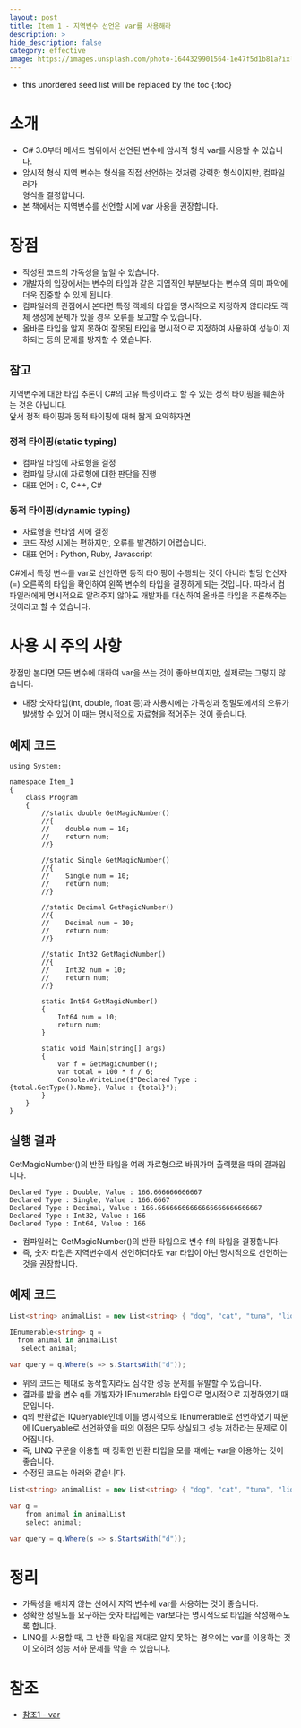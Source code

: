```yaml
---
layout: post
title: Item 1 - 지역변수 선언은 var를 사용해라
description: >
hide_description: false
category: effective
image: https://images.unsplash.com/photo-1644329901564-1e47f5d1b81a?ixlib=rb-1.2.1&ixid=MnwxMjA3fDB8MHxwaG90by1wYWdlfHx8fGVufDB8fHx8&auto=format&fit=crop&w=1742&q=80
---
```


* this unordered seed list will be replaced by the toc
{:toc}

# 소개
* C# 3.0부터 메서드 범위에서 선언된 변수에 암시적 형식 var를 사용할 수 있습니다.
* 암시적 형식 지역 변수는 형식을 직접 선언하는 것처럼 강력한 형식이지만, 컴파일러가<br>
  형식을 결정합니다.
* 본 책에서는 지역변수를 선언할 시에 var 사용을 권장합니다.

# 장점
- 작성된 코드의 가독성을 높일 수 있습니다. 
- 개발자의 입장에서는 변수의 타입과 같은 지엽적인 부분보다는 변수의 의미 파악에 더욱 집중할 수 있게 됩니다.
- 컴파일러의 관점에서 본다면 특정 객체의 타입을 명시적으로 지정하지 않더라도 객체 생성에 문제가 있을 경우 오류를 보고할 수 있습니다.
- 올바른 타입을 알지 못하여 잘못된 타입을 명시적으로 지정하여 사용하여 성능이 저하되는 등의 문제를 방지할 수 있습니다.

## 참고
지역변수에 대한 타입 추론이 C#의 고유 특성이라고 할 수 있는 정적 타이핑을 훼손하는 것은 아닙니다.
<br>
앞서 정적 타이핑과 동적 타이핑에 대해 짧게 요약하자면

### 정적 타이핑(static typing)
* 컴파일 타임에 자료형을 결정
* 컴파일 당시에 자료형에 대한 판단을 진행
* 대표 언어 : C, C++, C#

### 동적 타이핑(dynamic typing)
* 자료형을 런타임 시에 결정
* 코드 작성 시에는 편하지만, 오류를 발견하기 어렵습니다.
* 대표 언어 : Python, Ruby, Javascript

C#에서 특정 변수를 var로 선언하면 동적 타이핑이 수행되는 것이 아니라 할당 연산자(=) 오른쪽의 타입을 확인하여
왼쪽 변수의 타입을 결정하게 되는 것입니다. 따라서 컴파일러에게 명시적으로 알려주지 않아도 개발자를 대신하여 올바른
타입을 추론해주는 것이라고 할 수 있습니다.

# 사용 시 주의 사항
장점만 본다면 모든 변수에 대하여 var을 쓰는 것이 좋아보이지만, 실제로는 그렇지 않습니다.
* 내장 숫자타입(int, double, float 등)과 사용시에는 가독성과 정밀도에서의 오류가 발생할 수 있어 이 때는 명시적으로 자료형을 적어주는 것이
좋습니다.

## 예제 코드
<pre><code class="C#">using System;

namespace Item_1
{
    class Program
    {
        //static double GetMagicNumber()
        //{
        //    double num = 10;
        //    return num;
        //}

        //static Single GetMagicNumber()
        //{
        //    Single num = 10;
        //    return num;
        //}

        //static Decimal GetMagicNumber()
        //{
        //    Decimal num = 10;
        //    return num;
        //}

        //static Int32 GetMagicNumber()
        //{
        //    Int32 num = 10;
        //    return num;
        //}

        static Int64 GetMagicNumber()
        {
            Int64 num = 10;
            return num;
        }

        static void Main(string[] args)
        {
            var f = GetMagicNumber();
            var total = 100 * f / 6;
            Console.WriteLine($"Declared Type : {total.GetType().Name}, Value : {total}");
        }
    }
}
</code></pre>

## 실행 결과
GetMagicNumber()의 반환 타입을 여러 자료형으로 바꿔가며 출력했을 때의 결과입니다.
<pre><code class="C#">Declared Type : Double, Value : 166.666666666667
Declared Type : Single, Value : 166.6667
Declared Type : Decimal, Value : 166.66666666666666666666666667
Declared Type : Int32, Value : 166
Declared Type : Int64, Value : 166
</code></pre>

* 컴파일러는 GetMagicNumber()의 반환 타입으로 변수 f의 타입을 결정합니다.
* 즉, 숫자 타입은 지역변수에서 선언하더라도 var 타입이 아닌 명시적으로 선언하는 것을 권장합니다.

## 예제 코드
```c#
List<string> animalList = new List<string> { "dog", "cat", "tuna", "lion", "squid" };

IEnumerable<string> q =
  from animal in animalList
   select animal;

var query = q.Where(s => s.StartsWith("d"));
```

* 위의 코드는 제대로 동작할지라도 심각한 성능 문제를 유발할 수 있습니다. 
* 결과를 받을 변수 q를 개발자가 IEnumerable 타입으로 명시적으로 지정하였기 때문입니다.
* q의 반환값은 IQueryable인데 이를 명시적으로 IEnumerable로 선언하였기 때문에 IQueryable로 선언하였을 때의 이점은 모두 상실되고 성능 저하라는 문제로 이어집니다.
* 즉, LINQ 구문을 이용할 때 정확한 반환 타입을 모를 때에는 var을 이용하는 것이 좋습니다.
* 수정된 코드는 아래와 같습니다.

```c#
List<string> animalList = new List<string> { "dog", "cat", "tuna", "lion", "squid" };

var q =
    from animal in animalList
    select animal;

var query = q.Where(s => s.StartsWith("d"));
```
# 정리
* 가독성을 해치지 않는 선에서 지역 변수에 var를 사용하는 것이 좋습니다.
* 정확한 정밀도를 요구하는 숫자 타입에는 var보다는 명시적으로 타입을 작성해주도록 합니다.
* LINQ를 사용할 때, 그 반환 타입을 제대로 알지 못하는 경우에는 var를 이용하는 것이 오히려 성능 저하 문제를 막을 수 있습니다.

# 참조
- [참조1 - var](https://docs.microsoft.com/ko-kr/dotnet/csharp/language-reference/keywords/var)